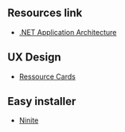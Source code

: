 ## Resources link

- [.NET Application Architecture](https://www.microsoft.com/net/learn/architecture)

## UX Design

- [Ressource Cards](https://resourcecards.com/)

## Easy installer 

- [Ninite](http://www.ninite.com)